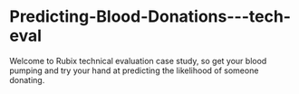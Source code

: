# Predicting-Blood-Donations---tech-eval
Welcome to Rubix technical evaluation case study, so get your blood pumping and try your hand at predicting the likelihood of someone donating.
